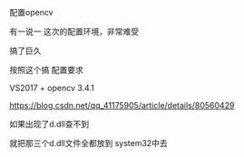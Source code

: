 配置opencv

有一说一 这次的配置环境，非常难受

搞了巨久

按照这个搞 配置要求

VS2017  +  opencv 3.4.1

https://blog.csdn.net/qq_41175905/article/details/80560429

如果出现了d.dll查不到

就把那三个d.dll文件全都放到 system32中去